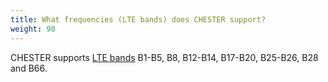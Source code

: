 ```yaml
---
title: What frequencies (LTE bands) does CHESTER support?
weight: 90
---
```


CHESTER supports [LTE bands](https://en.wikipedia.org/wiki/LTE_frequency_bands) B1-B5, B8, B12-B14, B17-B20, B25-B26, B28 and B66.